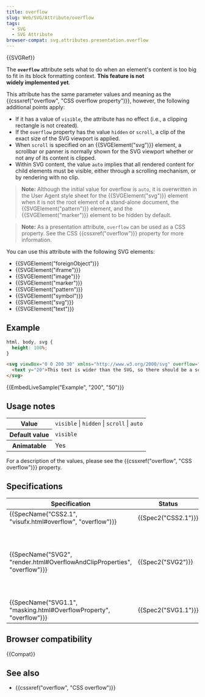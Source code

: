 ```yaml
---
title: overflow
slug: Web/SVG/Attribute/overflow
tags:
  - SVG
  - SVG Attribute
browser-compat: svg.attributes.presentation.overflow
---
```

{{SVGRef}}

The **`overflow`** attribute sets what to do when an element's content is too big to fit in its block formatting context. **This feature is not widely implemented yet**.

This attribute has the same parameter values and meaning as the {{cssxref("overflow", "CSS overflow property")}}, however, the following additional points apply:

*   If it has a value of `visible`, the attribute has no effect (i.e., a clipping rectangle is not created).
*   If the `overflow` property has the value `hidden` or `scroll`, a clip of the exact size of the SVG viewport is applied.
*   When `scroll` is specified on an {{SVGElement("svg")}} element, a scrollbar or panner is normally shown for the SVG viewport whether or not any of its content is clipped.
*   Within SVG content, the value `auto` implies that all rendered content for child elements must be visible, either through a scrolling mechanism, or by rendering with no clip.

> **Note:** Although the initial value for overflow is `auto`, it is overwritten in the User Agent style sheet for the {{SVGElement("svg")}} element when it is not the root element of a stand-alone document, the {{SVGElement("pattern")}} element, and the {{SVGElement("marker")}} element to be hidden by default.

> **Note:** As a presentation attribute, `overflow` can be used as a CSS property. See the CSS {{cssxref("overflow")}} property for more information.

You can use this attribute with the following SVG elements:

*   {{SVGElement("foreignObject")}}
*   {{SVGElement("iframe")}}
*   {{SVGElement("image")}}
*   {{SVGElement("marker")}}
*   {{SVGElement("pattern")}}
*   {{SVGElement("symbol")}}
*   {{SVGElement("svg")}}
*   {{SVGElement("text")}}

## Example

```css hidden
html, body, svg {
  height: 100%;
}
```

```html
<svg viewBox="0 0 200 30" xmlns="http://www.w3.org/2000/svg" overflow="auto">
  <text y="20">This text is wider than the SVG, so there should be a scrollbar shown.</text>
</svg>
```

{{EmbedLiveSample("Example", "200", "50")}}

## Usage notes

<table class="properties">
  <tbody>
    <tr>
      <th scope="row">Value</th>
      <td>
        <code>visible</code> | <code>hidden</code> | <code>scroll</code> |
        <code>auto</code>
      </td>
    </tr>
    <tr>
      <th scope="row">Default value</th>
      <td><code>visible</code></td>
    </tr>
    <tr>
      <th scope="row">Animatable</th>
      <td>Yes</td>
    </tr>
  </tbody>
</table>

For a description of the values, please see the {{cssxref("overflow", "CSS overflow")}} property.

## Specifications

<table class="no-markdown">
  <thead>
    <tr>
      <th scope="col">Specification</th>
      <th scope="col">Status</th>
      <th scope="col">Comment</th>
    </tr>
  </thead>
  <tbody>
    <tr>
      <td>
        {{SpecName("CSS2.1", "visufx.html#overflow", "overflow")}}
      </td>
      <td>{{Spec2("CSS2.1")}}</td>
      <td>Definition in CSS</td>
    </tr>
    <tr>
      <td>
        {{SpecName("SVG2", "render.html#OverflowAndClipProperties", "overflow")}}
      </td>
      <td>{{Spec2("SVG2")}}</td>
      <td>
        Simplifies the definition and outlines the values within the user agent
        stylesheet.
      </td>
    </tr>
    <tr>
      <td>
        {{SpecName("SVG1.1", "masking.html#OverflowProperty", "overflow")}}
      </td>
      <td>{{Spec2("SVG1.1")}}</td>
      <td>Initial definition</td>
    </tr>
  </tbody>
</table>

## Browser compatibility

{{Compat}}

## See also

*   {{cssxref("overflow", "CSS overflow")}}
